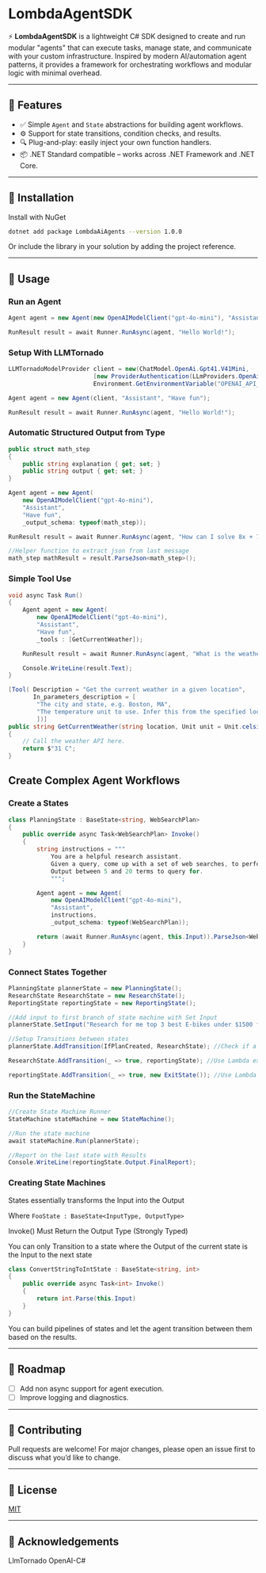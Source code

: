 # LombdaAgentSDK

⚡ **LombdaAgentSDK** is a lightweight C# SDK designed to create and run modular "agents" that can execute tasks, manage state, and communicate with your custom infrastructure. Inspired by modern AI/automation agent patterns, it provides a framework for orchestrating workflows and modular logic with minimal overhead.

---

## 🚀 Features

* ✅ Simple `Agent` and `State` abstractions for building agent workflows.
* ⚙️ Support for state transitions, condition checks, and results.
* 🔍 Plug-and-play: easily inject your own function handlers.
* 📦 .NET Standard compatible – works across .NET Framework and .NET Core.

---

## 📂 Installation

Install with NuGet

```bash
dotnet add package LombdaAiAgents --version 1.0.0
```

Or include the library in your solution by adding the project reference.

---

## 🔧 Usage

### Run an Agent

```csharp
Agent agent = new Agent(new OpenAIModelClient("gpt-4o-mini"), "Assistant", "Have fun");

RunResult result = await Runner.RunAsync(agent, "Hello World!");
```

### Setup With LLMTornado

```csharp
LLMTornadoModelProvider client = new(ChatModel.OpenAi.Gpt41.V41Mini,
                        [new ProviderAuthentication(LLmProviders.OpenAi, 
                        Environment.GetEnvironmentVariable("OPENAI_API_KEY")!),]);

Agent agent = new Agent(client, "Assistant", "Have fun");

RunResult result = await Runner.RunAsync(agent, "Hello World!");
```

### Automatic Structured Output from Type
```csharp
public struct math_step
{
    public string explanation { get; set; }
    public string output { get; set; }
}

Agent agent = new Agent(
    new OpenAIModelClient("gpt-4o-mini"),
    "Assistant", 
    "Have fun",
    _output_schema: typeof(math_step));

RunResult result = await Runner.RunAsync(agent, "How can I solve 8x + 7 = -23?");

//Helper function to extract json from last message
math_step mathResult = result.ParseJson<math_step>();
```

### Simple Tool Use
```csharp
void async Task Run()
{
    Agent agent = new Agent(
        new OpenAIModelClient("gpt-4o-mini"), 
        "Assistant", 
        "Have fun",  
        _tools : [GetCurrentWeather]);

    RunResult result = await Runner.RunAsync(agent, "What is the weather in boston?");

    Console.WriteLine(result.Text);
}

[Tool( Description = "Get the current weather in a given location",
       In_parameters_description = [
        "The city and state, e.g. Boston, MA",
        "The temperature unit to use. Infer this from the specified location."
        ])]
public string GetCurrentWeather(string location, Unit unit = Unit.celsius)
{
    // Call the weather API here.
    return $"31 C";
} 
```

## Create Complex Agent Workflows

### Create a States

```csharp
class PlanningState : BaseState<string, WebSearchPlan>
{
    public override async Task<WebSearchPlan> Invoke()
    {
        string instructions = """
            You are a helpful research assistant. 
            Given a query, come up with a set of web searches, to perform to best answer the query. 
            Output between 5 and 20 terms to query for. 
            """;

        Agent agent = new Agent(
            new OpenAIModelClient("gpt-4o-mini"), 
            "Assistant", 
            instructions, 
            _output_schema: typeof(WebSearchPlan));

        return (await Runner.RunAsync(agent, this.Input)).ParseJson<WebSearchPlan>();
    }
}
```
### Connect States Together

```csharp
PlanningState plannerState = new PlanningState(); 
ResearchState ResearchState = new ResearchState();
ReportingState reportingState = new ReportingState();

//Add input to first branch of state machine with Set Input
plannerState.SetInput("Research for me top 3 best E-bikes under $1500 for mountain trails");

//Setup Transitions between states
plannerState.AddTransition(IfPlanCreated, ResearchState); //Check if a plan was generated or Rerun

ResearchState.AddTransition(_ => true, reportingState); //Use Lambda expression For passthrough to reporting state

reportingState.AddTransition(_ => true, new ExitState()); //Use Lambda expression For passthrough to Exit
```
### Run the StateMachine
```csharp
//Create State Machine Runner
StateMachine stateMachine = new StateMachine();

//Run the state machine
await stateMachine.Run(plannerState);

//Report on the last state with Results
Console.WriteLine(reportingState.Output.FinalReport);
```

### Creating State Machines

States essentially transforms the Input into the Output

Where `FooState : BaseState<InputType, OutputType>`

Invoke() Must Return the Output Type (Strongly Typed)

You can only Transition to a state where the Output of the current state is the Input to the next state

```csharp
class ConvertStringToIntState : BaseState<string, int>
{
    public override async Task<int> Invoke()
    {
        return int.Parse(this.Input)
    }
}
```
You can build pipelines of states and let the agent transition between them based on the results.


---

## 🚦 Roadmap
* [ ] Add non async support for agent execution.
* [ ] Improve logging and diagnostics.

---

## 🤝 Contributing

Pull requests are welcome! For major changes, please open an issue first to discuss what you’d like to change.

---

## 📄 License

[MIT](LICENSE)

---

## 🙌 Acknowledgements

LlmTornado
OpenAI-C#


